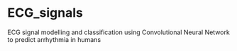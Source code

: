 # ECG_signals
ECG signal modelling and classification using Convolutional Neural Network to predict arrhythmia in humans
